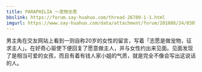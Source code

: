 ```yaml
---
title: PARAPHILIA ～宠物志愿
bbslink: https://forum.say-huahuo.com/thread-26709-1-1.html
imgurl: https://www.say-huahuo.com/data/attachment/forum/201808/24/030739t4bhlzy665qmdz5n.jpg
---
```


男主角在交友网站上看到一则自称20岁的女性的留言，写着「志愿是做宠物，征求主人」。在好奇心驱使下便回复了愿意做主人，并与女性约出来见面。见面发现了是相当可爱的女孩，而且有着有钱人家小姐的气质，就是完全不像会写出这说话的人。<!--more-->
